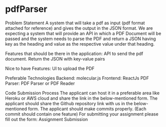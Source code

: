 # pdfParser

Problem Statement
A system that will take a pdf as input (pdf format attached for reference) and gives the output in the JSON format. We are expecting a system that will provide an API in which a PDF Document will be passed and the system needs to parse the PDF and return a JSON having key as the heading and value as the respective value under that heading. 


Features that should be there in the application:
API to send the pdf document.
Return the JSON with key-value pairs 


Nice to have Features:
UI to upload the PDF


Preferable Technologies
Backend: molecular.js
Frontend: ReactJs
PDF Parser: PDF Parser or PDF Reader


Code Submission Process
The applicant can host it in a preferable area like Heroku or AWS cloud and share the link in the below-mentioned form.
The applicant should share the Github repository link with us in the below-mentioned form.
The applicant should make commits properly. (Each commit should contain one feature)
For submitting your assignment please fill out the form: Assignment Submission
